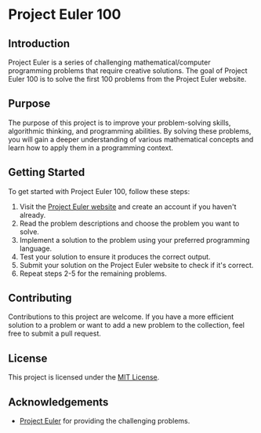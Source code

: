 # Project Euler 100

## Introduction

Project Euler is a series of challenging mathematical/computer programming problems that require creative solutions. The goal of Project Euler 100 is to solve the first 100 problems from the Project Euler website.

## Purpose

The purpose of this project is to improve your problem-solving skills, algorithmic thinking, and programming abilities. By solving these problems, you will gain a deeper understanding of various mathematical concepts and learn how to apply them in a programming context.

## Getting Started

To get started with Project Euler 100, follow these steps:

1. Visit the [Project Euler website](https://projecteuler.net/) and create an account if you haven't already.
2. Read the problem descriptions and choose the problem you want to solve.
3. Implement a solution to the problem using your preferred programming language.
4. Test your solution to ensure it produces the correct output.
5. Submit your solution on the Project Euler website to check if it's correct.
6. Repeat steps 2-5 for the remaining problems.

## Contributing

Contributions to this project are welcome. If you have a more efficient solution to a problem or want to add a new problem to the collection, feel free to submit a pull request.

## License

This project is licensed under the [MIT License](LICENSE).

## Acknowledgements

- [Project Euler](https://projecteuler.net/) for providing the challenging problems.

